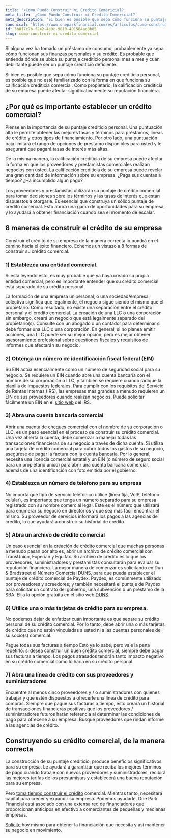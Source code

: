 ```yaml
---
title: '¿Como Puedo Construir mi Credito Comericial?'
meta_title: '¿Como Puedo Construir mi Credito Comericial?'
meta_description: 'Si bien es posible que sepa cómo funciona su puntaje crediticio personal, es posible que no esté familiarizado con la forma en que funciona su calificación crediticia comercial. Como propietario, la calificación crediticia de su empresa puede afectar significativamente su reputación financiera.'
canonical: 'https://www.oneparkfinancial.com/es/articulos/como-construir-mi-credito-comercial'
id: 5b817c7b-f242-4e9c-9810-401584ae8b85
slug: como-construir-mi-credito-comercial
---
```

Si alguna vez ha tomado un préstamo de consumo, probablemente ya sepa cómo funcionan sus finanzas personales y su crédito. Es probable que entienda dónde se ubica su puntaje crediticio personal mes a mes y cuán debilitante puede ser un puntaje crediticio deficiente.  

Si bien es posible que sepa cómo funciona su puntaje crediticio personal, es posible que no esté familiarizado con la forma en que funciona su calificación crediticia comercial. Como propietario, la calificación crediticia de su empresa puede afectar significativamente su reputación financiera. 

## ¿Por qué es importante establecer un crédito comercial? 

Piense en la importancia de su puntaje crediticio personal. Una puntuación alta le permite obtener las mejores tasas y términos para préstamos, líneas de crédito y otros tipos de financiamiento. Por otro lado, una puntuación baja limitará el rango de opciones de préstamo disponibles para usted y le asegurará que pagará tasas de interés más altas. 

De la misma manera, la calificación crediticia de su empresa puede afectar la forma en que los proveedores y prestamistas comerciales realizan negocios con usted. La calificación crediticia de su empresa puede revelar una gran cantidad de información sobre su empresa. ¿Paga sus cuentas a tiempo? ¿Ha incumplido algún pago? 

Los proveedores y prestamistas utilizarán su puntaje de crédito comercial para tomar decisiones sobre los términos y las tasas de interés que están dispuestos a otorgarle. Es esencial que construya un sólido puntaje de crédito comercial. Esto abrirá una gama de oportunidades para su empresa, y lo ayudará a obtener financiación cuando sea el momento de escalar.

## 8 maneras de construir el crédito de su empresa

Construir el crédito de su empresa de la manera correcta lo pondrá en el camino hacia el éxito financiero. Echemos un vistazo a 8 formas de construir su crédito comercial. 

### 1)	Establezca una entidad comercial.

Si está leyendo esto, es muy probable que ya haya creado su propia entidad comercial, pero es importante entender que su crédito comercial está separado de su crédito personal. 

La formación de una empresa unipersonal, o una sociedad/empresa colectiva significa que legalmente, el negocio sigue siendo el mismo que el propietario. Como resultado, no existe una separación entre el crédito personal y el crédito comercial. La creación de una LLC o una corporación sin embargo, creará un negocio que está legalmente separado del propietario(s). Consulte con un abogado o un contador para determinar si debe formar una LLC o una corporación. En general, si no planea emitir acciones, una LLC puede ser su mejor opción, pero es mejor obtener asesoramiento profesional sobre cuestiones fiscales y requisitos de informes que afectarán su negocio.

### 2)	Obtenga un número de identificación fiscal federal (EIN)

Su EIN actúa esencialmente como un número de seguridad social para su negocio. Se requiere un EIN cuando abre una cuenta bancaria con el nombre de su corporación o LLC, y también se requiere cuando radique la planilla de impuestos federales. Para cumplir con los requisitos del Servicio de Rentas Internas (IRS), las empresas más grandes a menudo requieren un EIN de sus proveedores cuando realizan negocios. Puede solicitar fácilmente un EIN en el [sitio web](https://www.irs.gov/businesses/small-businesses-self-employed/apply-for-an-employer-identification-number-ein-online) del IRS.

### 3)	Abra una cuenta bancaria comercial

Abrir una cuenta de cheques comercial con el nombre de su corporación o LLC, es un paso esencial en el proceso de construir su crédito comercial. Una vez abierta la cuenta, debe comenzar a manejar todas las transacciones financieras de su negocio a través de dicha cuenta. Si utiliza una tarjeta de crédito comercial para cubrir todos los gastos de su negocio, asegúrese de pagar la factura con la cuenta bancaria. Por lo general, necesita una licencia comercial estatal y un EIN (o número de seguro social para un propietario único) para abrir una cuenta bancaria comercial, además de una identificación con foto emitida por el gobierno.

### 4)	Establezca un número de teléfono para su empresa

No importa qué tipo de servicio telefónico utilice (línea fija, VoIP, teléfono celular), es importante que tenga un número separado para su empresa registrado con su nombre comercial legal. Este es el número que utilizará para enumerar su negocio en directorios y que sea más fácil encontrar el mismo. Su proveedor de servicios informará los pagos a las agencias de crédito, lo que ayudará a construir su historial de crédito. 

### 5)	Abra un archivo de crédito comercial

Un paso esencial en la creación de crédito comercial que muchas personas a menudo pasan por alto es, abrir un archivo de crédito comercial con TransUnion, Experian y Equifax. Su archivo de crédito es lo que los proveedores, suministradores y prestamistas consultarán para evaluar su reputación financiera. La mejor manera de comenzar es solicitando en Dun & Bradstreet el Número Comercial DUNS, para que pueda establecer el puntaje de crédito comercial de Paydex. Paydex, es comúnmente utilizado por proveedores y acreedores; y también necesitará el puntaje de Paydex para solicitar un contrato del gobierno, una subvención o un préstamo de la SBA. Elija la opción gratuita en el sitio web [DUNS](https://www.dnb.com/duns-number/get-a-duns-number-product.html).

### 6)	Utilice una o más tarjetas de crédito para su empresa.

No podemos dejar de enfatizar cuán importante es que separe su crédito personal de su crédito comercial. Por lo tanto, debe abrir una o más tarjetas de crédito que no estén vinculadas a usted ni a las cuentas personales de su socio(s) comercial. 

Pague todas sus facturas a tiempo
Esto ya lo sabe, pero vale la pena repetirlo: si desea construir un buen [crédito comercial](https://www.oneparkfinancial.com/es/articulos/como-obtener-un-prestamo-comercial-con-mal-credito), siempre debe pagar sus facturas a tiempo. Los pagos atrasados tendrán tanto impacto negativo en su crédito comercial como lo haría en su crédito personal. 

### 7)	Abra una línea de crédito con sus proveedores y suministradores

Encuentre al menos cinco proveedores y / o suministradores con quienes trabajar y que estén dispuestos a ofrecerle una línea de crédito para compras. Siempre que pague sus facturas a tiempo, esto creará un historial de transacciones financieras positivas que los proveedores / suministradores futuros harán referencia al determinar las condiciones de pago para ofrecerle a su empresa. Busque proveedores que rindan informe a las agencias de crédito.

## Construyendo su crédito comercial, de la manera correcta

La construcción de su puntaje crediticio, produce beneficios significativos para su empresa. Le ayudará a garantizar que reciba los mejores términos de pago cuando trabaje con nuevos proveedores y suministradores, recibirá las mejores tarifas de los prestamistas y establecerá una buena reputación para su empresa.

Pero [toma tiempo construir el crédito](https://www.oneparkfinancial.com/es/preaprob) comercial. Mientras tanto, necesitará capital para crecer y expandir su empresa. Podemos ayudarle. One Park Financial está asociado con una extensa red de financiadores que proporcionan anticipos en efectivo a comerciantes de pequeñas y medianas empresas. 

[Solicite](https://www.oneparkfinancial.com/es/) hoy mismo para obtener la financiación que necesita y así mantener su negocio en movimiento.